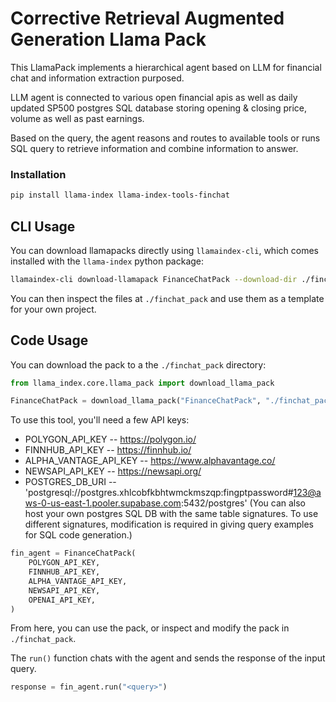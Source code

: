 # Corrective Retrieval Augmented Generation Llama Pack

This LlamaPack implements a hierarchical agent based on LLM for financial chat and information extraction purposed.

LLM agent is connected to various open financial apis as well as daily updated SP500 postgres SQL database storing
opening & closing price, volume as well as past earnings.

Based on the query, the agent reasons and routes to available tools or runs SQL query to retrieve information and
combine information to answer.

### Installation

```bash
pip install llama-index llama-index-tools-finchat
```

## CLI Usage

You can download llamapacks directly using `llamaindex-cli`, which comes installed with the `llama-index` python package:

```bash
llamaindex-cli download-llamapack FinanceChatPack --download-dir ./finchat_pack
```

You can then inspect the files at `./finchat_pack` and use them as a template for your own project.

## Code Usage

You can download the pack to a the `./finchat_pack` directory:

```python
from llama_index.core.llama_pack import download_llama_pack

FinanceChatPack = download_llama_pack("FinanceChatPack", "./finchat_pack")
```

To use this tool, you'll need a few API keys:

- POLYGON_API_KEY -- <https://polygon.io/>
- FINNHUB_API_KEY -- <https://finnhub.io/>
- ALPHA_VANTAGE_API_KEY -- <https://www.alphavantage.co/>
- NEWSAPI_API_KEY -- <https://newsapi.org/>
- POSTGRES_DB_URI -- 'postgresql://postgres.xhlcobfkbhtwmckmszqp:fingptpassword#123@aws-0-us-east-1.pooler.supabase.com:5432/postgres' (You can also host your own postgres SQL DB with the same table signatures. To use different signatures, modification is required in giving query examples for SQL code generation.)

```python
fin_agent = FinanceChatPack(
    POLYGON_API_KEY,
    FINNHUB_API_KEY,
    ALPHA_VANTAGE_API_KEY,
    NEWSAPI_API_KEY,
    OPENAI_API_KEY,
)
```

From here, you can use the pack, or inspect and modify the pack in `./finchat_pack`.

The `run()` function chats with the agent and sends the response of the input query.

```python
response = fin_agent.run("<query>")
```

